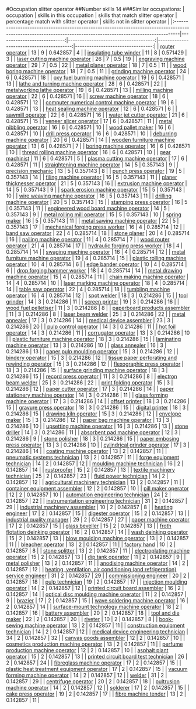 #Occupation slitter operator
##Number skills 14
###Similar occupations:
| occupation                                                                                                                                                    |   skills in this occupation |   skills that match slitter operator |   percentage match with slitter operator |   skills not in slitter operator |
|:--------------------------------------------------------------------------------------------------------------------------------------------------------------|----------------------------:|-------------------------------------:|-----------------------------------------:|---------------------------------:|
| [router operator](router_operator.md)                                                                                                                         |                          13 |                                    9 |                                 0.642857 |                                4 |
| [insulating tube winder](insulating_tube_winder.md)                                                                                                           |                          11 |                                    8 |                                 0.571429 |                                3 |
| [laser cutting machine operator](laser_cutting_machine_operator.md)                                                                                           |                          26 |                                    7 |                                 0.5      |                               19 |
| [engraving machine operator](engraving_machine_operator.md)                                                                                                   |                          29 |                                    7 |                                 0.5      |                               22 |
| [metal planer operator](metal_planer_operator.md)                                                                                                             |                          18 |                                    7 |                                 0.5      |                               11 |
| [wood boring machine operator](wood_boring_machine_operator.md)                                                                                               |                          18 |                                    7 |                                 0.5      |                               11 |
| [grinding machine operator](grinding_machine_operator.md)                                                                                                     |                          24 |                                    6 |                                 0.428571 |                               18 |
| [oxy fuel burning machine operator](oxy_fuel_burning_machine_operator.md)                                                                                     |                          19 |                                    6 |                                 0.428571 |                               13 |
| [lathe and turning machine operator](lathe_and_turning_machine_operator.md)                                                                                   |                          28 |                                    6 |                                 0.428571 |                               22 |
| [metalworking lathe operator](metalworking_lathe_operator.md)                                                                                                 |                          19 |                                    6 |                                 0.428571 |                               13 |
| [milling machine operator](milling_machine_operator.md)                                                                                                       |                          22 |                                    6 |                                 0.428571 |                               16 |
| [screw machine operator](screw_machine_operator.md)                                                                                                           |                          18 |                                    6 |                                 0.428571 |                               12 |
| [computer numerical control machine operator](computer_numerical_control_machine_operator.md)                                                                 |                          19 |                                    6 |                                 0.428571 |                               13 |
| [heat sealing machine operator](heat_sealing_machine_operator.md)                                                                                             |                          12 |                                    6 |                                 0.428571 |                                6 |
| [sawmill operator](sawmill_operator.md)                                                                                                                       |                          22 |                                    6 |                                 0.428571 |                               16 |
| [water jet cutter operator](water_jet_cutter_operator.md)                                                                                                     |                          21 |                                    6 |                                 0.428571 |                               15 |
| [veneer slicer operator](veneer_slicer_operator.md)                                                                                                           |                          17 |                                    6 |                                 0.428571 |                               11 |
| [metal nibbling operator](metal_nibbling_operator.md)                                                                                                         |                          16 |                                    6 |                                 0.428571 |                               10 |
| [wood pallet maker](wood_pallet_maker.md)                                                                                                                     |                          16 |                                    6 |                                 0.428571 |                               10 |
| [drill press operator](drill_press_operator.md)                                                                                                               |                          16 |                                    6 |                                 0.428571 |                               10 |
| [deburring machine operator](deburring_machine_operator.md)                                                                                                   |                          20 |                                    6 |                                 0.428571 |                               14 |
| [wooden furniture machine operator](wooden_furniture_machine_operator.md)                                                                                     |                          13 |                                    6 |                                 0.428571 |                                7 |
| [boring machine operator](boring_machine_operator.md)                                                                                                         |                          16 |                                    6 |                                 0.428571 |                               10 |
| [thread rolling machine operator](thread_rolling_machine_operator.md)                                                                                         |                          16 |                                    6 |                                 0.428571 |                               10 |
| [gear machinist](gear_machinist.md)                                                                                                                           |                          11 |                                    6 |                                 0.428571 |                                5 |
| [plasma cutting machine operator](plasma_cutting_machine_operator.md)                                                                                         |                          17 |                                    6 |                                 0.428571 |                               11 |
| [straightening machine operator](straightening_machine_operator.md)                                                                                           |                          14 |                                    5 |                                 0.357143 |                                9 |
| [precision mechanic](precision_mechanic.md)                                                                                                                   |                          13 |                                    5 |                                 0.357143 |                                8 |
| [punch press operator](punch_press_operator.md)                                                                                                               |                          19 |                                    5 |                                 0.357143 |                               14 |
| [filing machine operator](filing_machine_operator.md)                                                                                                         |                          16 |                                    5 |                                 0.357143 |                               11 |
| [planer thicknesser operator](planer_thicknesser_operator.md)                                                                                                 |                          21 |                                    5 |                                 0.357143 |                               16 |
| [extrusion machine operator](extrusion_machine_operator.md)                                                                                                   |                          14 |                                    5 |                                 0.357143 |                                9 |
| [spark erosion machine operator](spark_erosion_machine_operator.md)                                                                                           |                          15 |                                    5 |                                 0.357143 |                               10 |
| [wire weaving machine operator](wire_weaving_machine_operator.md)                                                                                             |                          16 |                                    5 |                                 0.357143 |                               11 |
| [drilling machine operator](drilling_machine_operator.md)                                                                                                     |                          20 |                                    5 |                                 0.357143 |                               15 |
| [stamping press operator](stamping_press_operator.md)                                                                                                         |                          16 |                                    5 |                                 0.357143 |                               11 |
| [engineered wood board machine operator](engineered_wood_board_machine_operator.md)                                                                           |                          14 |                                    5 |                                 0.357143 |                                9 |
| [metal rolling mill operator](metal_rolling_mill_operator.md)                                                                                                 |                          15 |                                    5 |                                 0.357143 |                               10 |
| [spring maker](spring_maker.md)                                                                                                                               |                          16 |                                    5 |                                 0.357143 |                               11 |
| [metal sawing machine operator](metal_sawing_machine_operator.md)                                                                                             |                          22 |                                    5 |                                 0.357143 |                               17 |
| [mechanical forging press worker](mechanical_forging_press_worker.md)                                                                                         |                          16 |                                    4 |                                 0.285714 |                               12 |
| [band saw operator](band_saw_operator.md)                                                                                                                     |                          22 |                                    4 |                                 0.285714 |                               18 |
| [stone planer](stone_planer.md)                                                                                                                               |                          20 |                                    4 |                                 0.285714 |                               16 |
| [nailing machine operator](nailing_machine_operator.md)                                                                                                       |                          11 |                                    4 |                                 0.285714 |                                7 |
| [wood router operator](wood_router_operator.md)                                                                                                               |                          21 |                                    4 |                                 0.285714 |                               17 |
| [hydraulic forging press worker](hydraulic_forging_press_worker.md)                                                                                           |                          18 |                                    4 |                                 0.285714 |                               14 |
| [swaging machine operator](swaging_machine_operator.md)                                                                                                       |                          16 |                                    4 |                                 0.285714 |                               12 |
| [metal furniture machine operator](metal_furniture_machine_operator.md)                                                                                       |                          19 |                                    4 |                                 0.285714 |                               15 |
| [plastic rolling machine operator](plastic_rolling_machine_operator.md)                                                                                       |                          10 |                                    4 |                                 0.285714 |                                6 |
| [edge bander operator](edge_bander_operator.md)                                                                                                               |                          10 |                                    4 |                                 0.285714 |                                6 |
| [drop forging hammer worker](drop_forging_hammer_worker.md)                                                                                                   |                          18 |                                    4 |                                 0.285714 |                               14 |
| [metal drawing machine operator](metal_drawing_machine_operator.md)                                                                                           |                          15 |                                    4 |                                 0.285714 |                               11 |
| [chain making machine operator](chain_making_machine_operator.md)                                                                                             |                          14 |                                    4 |                                 0.285714 |                               10 |
| [laser marking machine operator](laser_marking_machine_operator.md)                                                                                           |                          18 |                                    4 |                                 0.285714 |                               14 |
| [table saw operator](table_saw_operator.md)                                                                                                                   |                          22 |                                    4 |                                 0.285714 |                               18 |
| [tumbling machine operator](tumbling_machine_operator.md)                                                                                                     |                          16 |                                    4 |                                 0.285714 |                               12 |
| [spot welder](spot_welder.md)                                                                                                                                 |                          18 |                                    3 |                                 0.214286 |                               15 |
| [tool grinder](tool_grinder.md)                                                                                                                               |                          14 |                                    3 |                                 0.214286 |                               11 |
| [screen printer](screen_printer.md)                                                                                                                           |                          19 |                                    3 |                                 0.214286 |                               16 |
| [wood fuel pelletiser](wood_fuel_pelletiser.md)                                                                                                               |                          11 |                                    3 |                                 0.214286 |                                8 |
| [paperboard products assembler](paperboard_products_assembler.md)                                                                                             |                          11 |                                    3 |                                 0.214286 |                                8 |
| [laser beam welder](laser_beam_welder.md)                                                                                                                     |                          25 |                                    3 |                                 0.214286 |                               22 |
| [metal annealer](metal_annealer.md)                                                                                                                           |                          17 |                                    3 |                                 0.214286 |                               14 |
| [medical device assembler](medical_device_assembler.md)                                                                                                       |                          23 |                                    3 |                                 0.214286 |                               20 |
| [pulp control operator](pulp_control_operator.md)                                                                                                             |                          14 |                                    3 |                                 0.214286 |                               11 |
| [hot foil operator](hot_foil_operator.md)                                                                                                                     |                          14 |                                    3 |                                 0.214286 |                               11 |
| [corrugator operator](corrugator_operator.md)                                                                                                                 |                          13 |                                    3 |                                 0.214286 |                               10 |
| [plastic furniture machine operator](plastic_furniture_machine_operator.md)                                                                                   |                          18 |                                    3 |                                 0.214286 |                               15 |
| [laminating machine operator](laminating_machine_operator.md)                                                                                                 |                          13 |                                    3 |                                 0.214286 |                               10 |
| [glass annealer](glass_annealer.md)                                                                                                                           |                          16 |                                    3 |                                 0.214286 |                               13 |
| [paper pulp moulding operator](paper_pulp_moulding_operator.md)                                                                                               |                          15 |                                    3 |                                 0.214286 |                               12 |
| [bindery operator](bindery_operator.md)                                                                                                                       |                          15 |                                    3 |                                 0.214286 |                               12 |
| [tissue paper perforating and rewinding operator](tissue_paper_perforating_and_rewinding_operator.md)                                                         |                          15 |                                    3 |                                 0.214286 |                               12 |
| [flexographic press operator](flexographic_press_operator.md)                                                                                                 |                          18 |                                    3 |                                 0.214286 |                               15 |
| [surface grinding machine operator](surface_grinding_machine_operator.md)                                                                                     |                          18 |                                    3 |                                 0.214286 |                               15 |
| [record press operator](record_press_operator.md)                                                                                                             |                          11 |                                    3 |                                 0.214286 |                                8 |
| [electron beam welder](electron_beam_welder.md)                                                                                                               |                          25 |                                    3 |                                 0.214286 |                               22 |
| [print folding operator](print_folding_operator.md)                                                                                                           |                          15 |                                    3 |                                 0.214286 |                               12 |
| [paper cutter operator](paper_cutter_operator.md)                                                                                                             |                          17 |                                    3 |                                 0.214286 |                               14 |
| [paper stationery machine operator](paper_stationery_machine_operator.md)                                                                                     |                          14 |                                    3 |                                 0.214286 |                               11 |
| [glass forming machine operator](glass_forming_machine_operator.md)                                                                                           |                          17 |                                    3 |                                 0.214286 |                               14 |
| [offset printer](offset_printer.md)                                                                                                                           |                          18 |                                    3 |                                 0.214286 |                               15 |
| [gravure press operator](gravure_press_operator.md)                                                                                                           |                          18 |                                    3 |                                 0.214286 |                               15 |
| [digital printer](digital_printer.md)                                                                                                                         |                          18 |                                    3 |                                 0.214286 |                               15 |
| [drawing kiln operator](drawing_kiln_operator.md)                                                                                                             |                          15 |                                    3 |                                 0.214286 |                               12 |
| [envelope maker](envelope_maker.md)                                                                                                                           |                          15 |                                    3 |                                 0.214286 |                               12 |
| [paper bag machine operator](paper_bag_machine_operator.md)                                                                                                   |                          13 |                                    3 |                                 0.214286 |                               10 |
| [upsetting machine operator](upsetting_machine_operator.md)                                                                                                   |                          16 |                                    3 |                                 0.214286 |                               13 |
| [stone driller](stone_driller.md)                                                                                                                             |                          14 |                                    3 |                                 0.214286 |                               11 |
| [absorbent pad machine operator](absorbent_pad_machine_operator.md)                                                                                           |                          12 |                                    3 |                                 0.214286 |                                9 |
| [stone polisher](stone_polisher.md)                                                                                                                           |                          18 |                                    3 |                                 0.214286 |                               15 |
| [paper embosing press operator](paper_embosing_press_operator.md)                                                                                             |                          13 |                                    3 |                                 0.214286 |                               10 |
| [cylindrical grinder operator](cylindrical_grinder_operator.md)                                                                                               |                          17 |                                    3 |                                 0.214286 |                               14 |
| [coating machine operator](coating_machine_operator.md)                                                                                                       |                          13 |                                    2 |                                 0.142857 |                               11 |
| [pneumatic systems technician](pneumatic_systems_technician.md)                                                                                               |                          13 |                                    2 |                                 0.142857 |                               11 |
| [forge equipment technician](forge_equipment_technician.md)                                                                                                   |                          14 |                                    2 |                                 0.142857 |                               12 |
| [moulding machine technician](moulding_machine_technician.md)                                                                                                 |                          16 |                                    2 |                                 0.142857 |                               14 |
| [rustproofer](rustproofer.md)                                                                                                                                 |                          15 |                                    2 |                                 0.142857 |                               13 |
| [textile machinery technician](textile_machinery_technician.md)                                                                                               |                          25 |                                    2 |                                 0.142857 |                               23 |
| [fluid power technician](fluid_power_technician.md)                                                                                                           |                          14 |                                    2 |                                 0.142857 |                               12 |
| [agricultural machinery technician](agricultural_machinery_technician.md)                                                                                     |                          13 |                                    2 |                                 0.142857 |                               11 |
| [container equipment assembler](container_equipment_assembler.md)                                                                                             |                          12 |                                    2 |                                 0.142857 |                               10 |
| [pill maker operator](pill_maker_operator.md)                                                                                                                 |                          12 |                                    2 |                                 0.142857 |                               10 |
| [automation engineering technician](automation_engineering_technician.md)                                                                                     |                          24 |                                    2 |                                 0.142857 |                               22 |
| [instrumentation engineering technician](instrumentation_engineering_technician.md)                                                                           |                          31 |                                    2 |                                 0.142857 |                               29 |
| [industrial machinery assembler](industrial_machinery_assembler.md)                                                                                           |                          10 |                                    2 |                                 0.142857 |                                8 |
| [heating engineer](heating_engineer.md)                                                                                                                       |                          17 |                                    2 |                                 0.142857 |                               15 |
| [digester operator](digester_operator.md)                                                                                                                     |                          15 |                                    2 |                                 0.142857 |                               13 |
| [industrial quality manager](industrial_quality_manager.md)                                                                                                   |                          29 |                                    2 |                                 0.142857 |                               27 |
| [paper machine operator](paper_machine_operator.md)                                                                                                           |                          17 |                                    2 |                                 0.142857 |                               15 |
| [glass beveller](glass_beveller.md)                                                                                                                           |                          15 |                                    2 |                                 0.142857 |                               13 |
| [froth flotation deinking operator](froth_flotation_deinking_operator.md)                                                                                     |                          16 |                                    2 |                                 0.142857 |                               14 |
| [wash deinking operator](wash_deinking_operator.md)                                                                                                           |                          15 |                                    2 |                                 0.142857 |                               13 |
| [blow moulding machine operator](blow_moulding_machine_operator.md)                                                                                           |                          13 |                                    2 |                                 0.142857 |                               11 |
| [bleacher operator](bleacher_operator.md)                                                                                                                     |                          13 |                                    2 |                                 0.142857 |                               11 |
| [factory hand](factory_hand.md)                                                                                                                               |                          10 |                                    2 |                                 0.142857 |                                8 |
| [stone splitter](stone_splitter.md)                                                                                                                           |                          13 |                                    2 |                                 0.142857 |                               11 |
| [electroplating machine operator](electroplating_machine_operator.md)                                                                                         |                          15 |                                    2 |                                 0.142857 |                               13 |
| [dip tank operator](dip_tank_operator.md)                                                                                                                     |                          11 |                                    2 |                                 0.142857 |                                9 |
| [metal polisher](metal_polisher.md)                                                                                                                           |                          13 |                                    2 |                                 0.142857 |                               11 |
| [anodising machine operator](anodising_machine_operator.md)                                                                                                   |                          14 |                                    2 |                                 0.142857 |                               12 |
| [heating, ventilation, air conditioning (and refrigeration) service engineer](heating,_ventilation,_air_conditioning_(and_refrigeration)_service_engineer.md) |                          31 |                                    2 |                                 0.142857 |                               29 |
| [commissioning engineer](commissioning_engineer.md)                                                                                                           |                          20 |                                    2 |                                 0.142857 |                               18 |
| [pulp technician](pulp_technician.md)                                                                                                                         |                          19 |                                    2 |                                 0.142857 |                               17 |
| [injection moulding operator](injection_moulding_operator.md)                                                                                                 |                          14 |                                    2 |                                 0.142857 |                               12 |
| [printed circuit board assembler](printed_circuit_board_assembler.md)                                                                                         |                          16 |                                    2 |                                 0.142857 |                               14 |
| [optical disc moulding machine operator](optical_disc_moulding_machine_operator.md)                                                                           |                          11 |                                    2 |                                 0.142857 |                                9 |
| [brazier](brazier.md)                                                                                                                                         |                          17 |                                    2 |                                 0.142857 |                               15 |
| [wave soldering machine operator](wave_soldering_machine_operator.md)                                                                                         |                          16 |                                    2 |                                 0.142857 |                               14 |
| [surface-mount technology machine operator](surface-mount_technology_machine_operator.md)                                                                     |                          18 |                                    2 |                                 0.142857 |                               16 |
| [battery assembler](battery_assembler.md)                                                                                                                     |                          20 |                                    2 |                                 0.142857 |                               18 |
| [tool and die maker](tool_and_die_maker.md)                                                                                                                   |                          22 |                                    2 |                                 0.142857 |                               20 |
| [riveter](riveter.md)                                                                                                                                         |                          10 |                                    2 |                                 0.142857 |                                8 |
| [book-sewing machine operator](book-sewing_machine_operator.md)                                                                                               |                          13 |                                    2 |                                 0.142857 |                               11 |
| [construction equipment technician](construction_equipment_technician.md)                                                                                     |                          14 |                                    2 |                                 0.142857 |                               12 |
| [medical device engineering technician](medical_device_engineering_technician.md)                                                                             |                          34 |                                    2 |                                 0.142857 |                               32 |
| [canvas goods assembler](canvas_goods_assembler.md)                                                                                                           |                          12 |                                    2 |                                 0.142857 |                               10 |
| [cosmetics production machine operator](cosmetics_production_machine_operator.md)                                                                             |                          13 |                                    2 |                                 0.142857 |                               11 |
| [perfume production machine operator](perfume_production_machine_operator.md)                                                                                 |                          12 |                                    2 |                                 0.142857 |                               10 |
| [asphalt plant operator](asphalt_plant_operator.md)                                                                                                           |                          15 |                                    2 |                                 0.142857 |                               13 |
| [printed circuit board test technician](printed_circuit_board_test_technician.md)                                                                             |                          26 |                                    2 |                                 0.142857 |                               24 |
| [fibreglass machine operator](fibreglass_machine_operator.md)                                                                                                 |                          17 |                                    2 |                                 0.142857 |                               15 |
| [plastic heat treatment equipment operator](plastic_heat_treatment_equipment_operator.md)                                                                     |                          17 |                                    2 |                                 0.142857 |                               15 |
| [vacuum forming machine operator](vacuum_forming_machine_operator.md)                                                                                         |                          14 |                                    2 |                                 0.142857 |                               12 |
| [welder](welder.md)                                                                                                                                           |                          31 |                                    2 |                                 0.142857 |                               29 |
| [centrifuge operator](centrifuge_operator.md)                                                                                                                 |                          20 |                                    2 |                                 0.142857 |                               18 |
| [pultrusion machine operator](pultrusion_machine_operator.md)                                                                                                 |                          14 |                                    2 |                                 0.142857 |                               12 |
| [solderer](solderer.md)                                                                                                                                       |                          17 |                                    2 |                                 0.142857 |                               15 |
| [cake press operator](cake_press_operator.md)                                                                                                                 |                          19 |                                    2 |                                 0.142857 |                               17 |
| [fibre machine tender](fibre_machine_tender.md)                                                                                                               |                          13 |                                    2 |                                 0.142857 |                               11 |
